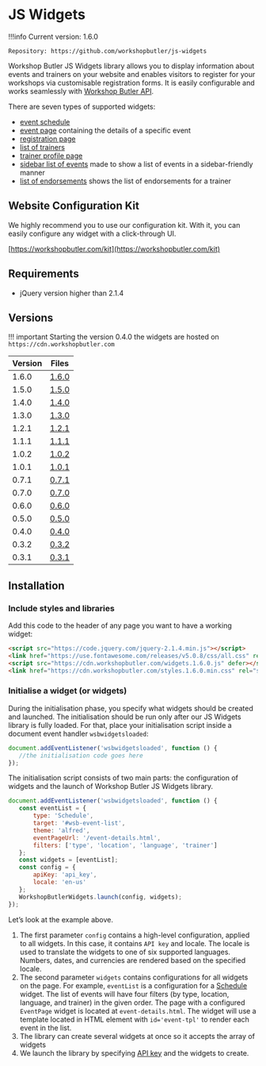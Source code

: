 # JS Widgets

!!!info
    Current version: 1.6.0

    Repository: https://github.com/workshopbutler/js-widgets

Workshop Butler JS Widgets library allows you to display information about events and trainers on
your website and enables visitors to register for your workshops via customisable registration forms.
It is easily configurable and works seamlessly with [Workshop Butler API](/api).

There are seven types of supported widgets:

* [event schedule](widgets/schedule.md)
* [event page](widgets/event-page.md) containing the details of a specific event
* [registration page](widgets/registration-form.md)
* [list of trainers](widgets/trainer-list.md)
* [trainer profile page](widgets/trainer-profile.md)
* [sidebar list of events](widgets/sidebar-event-list.md) made to show a list of events in a sidebar-friendly manner
* [list of endorsements](widgets/endorsement-list.md) shows the list of endorsements for a trainer

## Website Configuration Kit
We highly recommend you to use our configuration kit. With it, you can easily configure any widget with a click-through UI. 

[https://workshopbutler.com/kit](https://workshopbutler.com/kit)

## Requirements

* jQuery version higher than 2.1.4

## Versions

!!! important
    Starting the version 0.4.0 the widgets are hosted on `https://cdn.workshopbutler.com`

| Version | Files |
| ------- | ----- |
| 1.6.0   | [1.6.0](https://cdn.workshopbutler.com/widgets.1.6.0.js) |
| 1.5.0   | [1.5.0](https://cdn.workshopbutler.com/widgets.1.5.0.js) |
| 1.4.0   | [1.4.0](https://cdn.workshopbutler.com/widgets.1.4.0.js) |
| 1.3.0   | [1.3.0](https://cdn.workshopbutler.com/widgets.1.3.0.js) |
| 1.2.1   | [1.2.1](https://cdn.workshopbutler.com/widgets.1.2.1.js) |
| 1.1.1   | [1.1.1](https://cdn.workshopbutler.com/widgets.1.1.1.js) |
| 1.0.2   | [1.0.2](https://cdn.workshopbutler.com/widgets.1.0.2.js) |
| 1.0.1   | [1.0.1](https://cdn.workshopbutler.com/widgets.1.0.1.js) |
| 0.7.1   | [0.7.1](https://cdn.workshopbutler.com/widgets.0.7.1.js) |
| 0.7.0   | [0.7.0](https://cdn.workshopbutler.com/widgets.0.7.0.js) |
| 0.6.0   | [0.6.0](https://cdn.workshopbutler.com/widgets.0.6.0.js) |
| 0.5.0   | [0.5.0](https://cdn.workshopbutler.com/widgets.0.5.0.js) |
| 0.4.0   | [0.4.0](https://cdn.workshopbutler.com/widgets.0.4.0.js) |
| 0.3.2   | [0.3.2](https://integrations.workshopbutler.com/widgets.0.3.2.js) |
| 0.3.1  | [0.3.1](https://integrations.workshopbutler.com/widgets.0.3.1.js) |


## Installation

### Include styles and libraries
Add this code to the header of any page you want to have a working widget:

```html
<script src="https://code.jquery.com/jquery-2.1.4.min.js"></script>
<link href="https://use.fontawesome.com/releases/v5.0.8/css/all.css" rel="stylesheet">
<script src="https://cdn.workshopbutler.com/widgets.1.6.0.js" defer></script>
<link href="https://cdn.workshopbutler.com/styles.1.6.0.min.css" rel="stylesheet">
```

### Initialise a widget (or widgets)

During the initialisation phase, you specify what widgets should be created and launched.
The initialisation should be run only after our JS Widgets library is fully loaded.
For that, place your initialisation script inside a document event handler `wsbwidgetsloaded`:

```javascript
document.addEventListener('wsbwidgetsloaded', function () {
   //the initialisation code goes here
});
```

The initialisation script consists of two main parts: the configuration of widgets and the launch of Workshop Butler JS Widgets library.

```javascript
document.addEventListener('wsbwidgetsloaded', function () {
   const eventList = {
       type: 'Schedule',
       target: '#wsb-event-list',
       theme: 'alfred',
       eventPageUrl: '/event-details.html',
       filters: ['type', 'location', 'language', 'trainer']
   };
   const widgets = [eventList];
   const config = {
       apiKey: 'api_key',
       locale: 'en-us'
   };
   WorkshopButlerWidgets.launch(config, widgets);
});
```

Let’s look at the example above.

1. The first parameter `config` contains a high-level configuration, applied to all widgets. In this case, it contains
`API key` and locale. The locale is used to translate the widgets to one of six supported languages. Numbers, dates, and 
currencies are rendered based on the specified locale.
1. The second parameter `widgets` contains configurations for all widgets on the page. For example, `eventList` is a configuration for a [Schedule](widgets/schedule.md) widget.
 The list of events will have four filters (by type, location, language, and trainer) in the given order.
 The page with a configured `EventPage` widget is located at `event-details.html`.
 The widget will use a template located in HTML element with `id='event-tpl'` to render each event in the list. 
1. The library can create several widgets at once so it accepts the array of widgets
1. We launch the library by specifying [API key](/widgets/index.md#generating-an-api-key) and the widgets to create.
